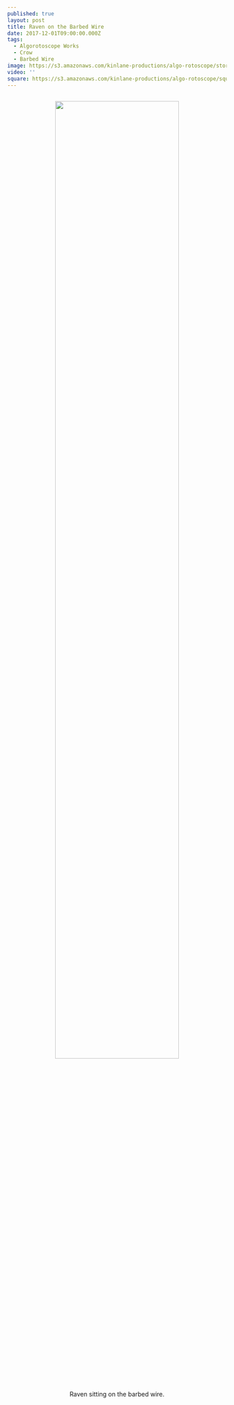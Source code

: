 ```yaml
---
published: true
layout: post
title: Raven on the Barbed Wire
date: 2017-12-01T09:00:00.000Z
tags:
  - Algorotoscope Works
  - Crow
  - Barbed Wire
image: https://s3.amazonaws.com/kinlane-productions/algo-rotoscope/stories/raven-fence.jpg
video: ''
square: https://s3.amazonaws.com/kinlane-productions/algo-rotoscope/square/raven-fence-square.jpg
---
```

<p align="center"><img src="{{ page.image }}" width="75%" style="padding: 15px;" /></p>
<center>Raven sitting on the barbed wire.</center>
